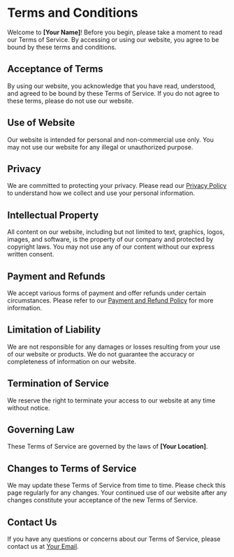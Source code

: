 # Terms and Conditions

Welcome to **[Your Name]**! Before you begin, please take a moment to read our Terms of Service. By accessing or using our website, you agree to be bound by these terms and conditions.

## Acceptance of Terms

By using our website, you acknowledge that you have read, understood, and agreed to be bound by these Terms of Service. If you do not agree to these terms, please do not use our website.

## Use of Website

Our website is intended for personal and non-commercial use only. You may not use our website for any illegal or unauthorized purpose.

## Privacy

We are committed to protecting your privacy. Please read our [Privacy Policy](#) to understand how we collect and use your personal information.

## Intellectual Property

All content on our website, including but not limited to text, graphics, logos, images, and software, is the property of our company and protected by copyright laws. You may not use any of our content without our express written consent.

## Payment and Refunds

We accept various forms of payment and offer refunds under certain circumstances. Please refer to our [Payment and Refund Policy](#) for more information.

## Limitation of Liability

We are not responsible for any damages or losses resulting from your use of our website or products. We do not guarantee the accuracy or completeness of information on our website.

## Termination of Service

We reserve the right to terminate your access to our website at any time without notice.

## Governing Law

These Terms of Service are governed by the laws of **[Your Location]**.

## Changes to Terms of Service

We may update these Terms of Service from time to time. Please check this page regularly for any changes. Your continued use of our website after any changes constitute your acceptance of the new Terms of Service.

## Contact Us

If you have any questions or concerns about our Terms of Service, please contact us at [Your Email](mailto:email@example.com).
